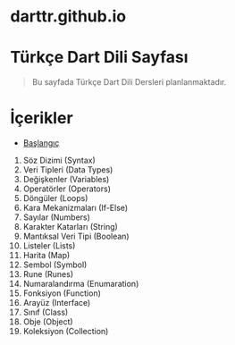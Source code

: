 # darttr.github.io

Türkçe Dart Dili Sayfası
========================


> Bu sayfada Türkçe Dart Dili Dersleri planlanmaktadır.

# İçerikler
- [Başlangıç](baslangic)
1. Söz Dizimi (Syntax)
2. Veri Tipleri (Data Types)
3. Değişkenler (Variables)
4. Operatörler (Operators)
5. Döngüler (Loops)
6. Kara Mekanizmaları (If-Else)
7. Sayılar (Numbers)
8. Karakter Katarları (String)
9. Mantıksal Veri Tipi (Boolean)
10. Listeler (Lists)
11. Harita (Map)
12. Sembol (Symbol)
13. Rune (Runes)
13. Numaralandırma (Enumaration)
14. Fonksiyon (Function)
15. Arayüz (Interface)
16. Sınıf (Class)
17. Obje (Object)
18. Koleksiyon (Collection)